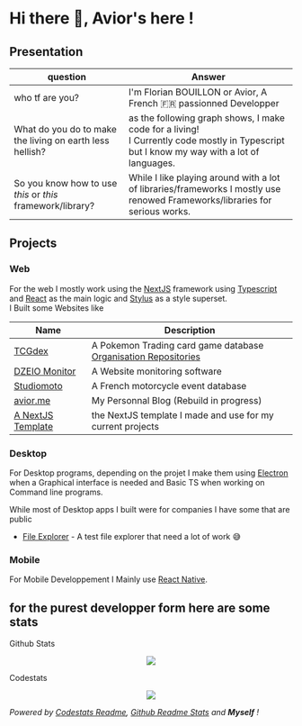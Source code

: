 # Hi there 👋, Avior's here !

## Presentation

| question                                                   | Answer                                                                                                                                     |
|------------------------------------------------------------|--------------------------------------------------------------------------------------------------------------------------------------------|
| who tf are you?                                            | I'm Florian BOUILLON or Avior, A French 🇫🇷 passionned Developper                                                                           |
| What do you do to make the living on earth less hellish?   | as the following graph shows, I make code for a living!<br />I Currently code mostly in Typescript but I know my way with a lot of languages. |
| So you know how to use _this_ or _this_ framework/library? | While I like playing around with a lot of libraries/frameworks I mostly use renowed Frameworks/libraries for serious works.                |

## Projects

### Web

For the web I mostly work using the [NextJS](https://nextjs.org/) framework using [Typescript](https://www.typescriptlang.org/) and [React](https://reactjs.org/) as the main logic and [Stylus](https://stylus-lang.com/) as a style superset.  
I Built some Websites like

| Name                                                               | Description                                                                                 |
|--------------------------------------------------------------------|---------------------------------------------------------------------------------------------|
| [TCGdex](https://www.tcgdex.net)                                   | A Pokemon Trading card game database [Organisation Repositories](https://github.com/tcgdex) |
| [DZEIO Monitor](https://monitor.dzeio.com)                         | A Website monitoring software                                                               |
| [Studiomoto](https://www.studiomoto.fr)                            | A French motorcycle event database                                                          |
| [avior.me](https://wwww.avior.me)                                  | My Personnal Blog (Rebuild in progress)                                                     |
| [A NextJS Template](https://github.com/Aviortheking/next-template) | the NextJS template I made and use for my current projects                                  |

### Desktop

For Desktop programs, depending on the projet I make them using [Electron]() when a Graphical interface is needed and Basic TS when working on Command line programs.

While most of Desktop apps I built were for companies I have some that are public
- [File Explorer](https://github.com/Aviortheking/Delta-File-Manager) - A test file explorer that need a lot of work 😅

### Mobile

For Mobile Developpement I Mainly use [React Native](https://reactnative.dev/).

## for the purest developper form here are some stats
Github Stats
<p align="center">
  <img src="https://github-readme-stats.vercel.app/api?username=aviortheking&count_private=true&show_icons=true" />
</p>
Codestats
<p align="center">
  <img src="https://codestats-readme.vercel.app/api/top-langs/?username=aviortheking&language_count=10&layout=compact" />
</p>





_Powered by [Codestats Readme](https://github.com/Aviortheking/codestats-readme), [Github Readme Stats](https://github.com/anuraghazra/github-readme-stats) and __Myself__ !_
